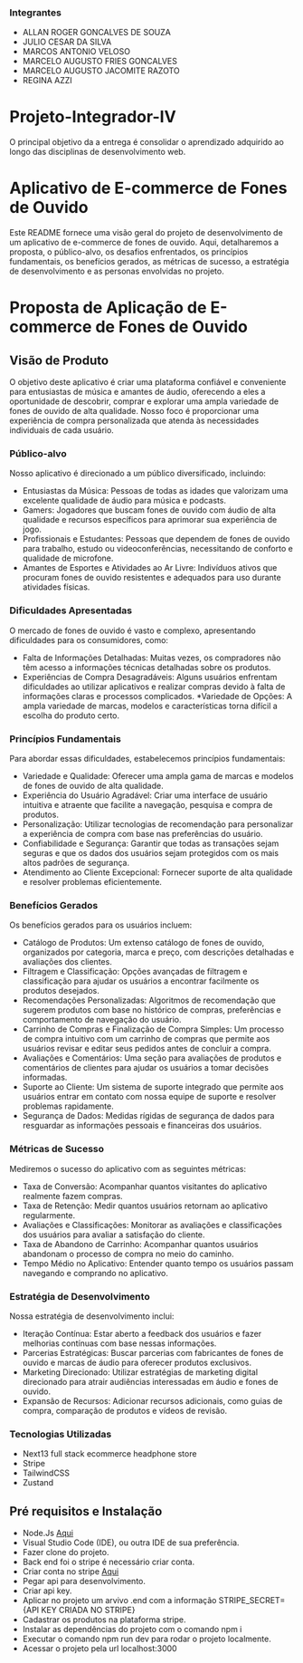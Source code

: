 ### Integrantes
* ALLAN ROGER GONCALVES DE SOUZA
* JULIO CESAR DA SILVA
* MARCOS ANTONIO VELOSO
* MARCELO AUGUSTO FRIES GONCALVES
* MARCELO AUGUSTO JACOMITE RAZOTO
* REGINA AZZI
 
 # Projeto-Integrador-IV
O principal objetivo da a entrega é consolidar o aprendizado adquirido ao longo das disciplinas de desenvolvimento web.

# Aplicativo de E-commerce de Fones de Ouvido
Este README fornece uma visão geral do projeto de desenvolvimento de um aplicativo de e-commerce de fones de ouvido. Aqui, detalharemos a proposta, o público-alvo, os desafios enfrentados, os princípios fundamentais, os benefícios gerados, as métricas de sucesso, a estratégia de desenvolvimento e as personas envolvidas no projeto.

# Proposta de Aplicação de E-commerce de Fones de Ouvido
## Visão de Produto
O objetivo deste aplicativo é criar uma plataforma confiável e conveniente para entusiastas de música e amantes de áudio, oferecendo a eles a oportunidade de descobrir, comprar e explorar uma ampla variedade de fones de ouvido de alta qualidade. Nosso foco é proporcionar uma experiência de compra personalizada que atenda às necessidades individuais de cada usuário.

### Público-alvo
Nosso aplicativo é direcionado a um público diversificado, incluindo:
* Entusiastas da Música: Pessoas de todas as idades que valorizam uma excelente qualidade de áudio para música e podcasts.
* Gamers: Jogadores que buscam fones de ouvido com áudio de alta qualidade e recursos específicos para aprimorar sua experiência de jogo.
* Profissionais e Estudantes: Pessoas que dependem de fones de ouvido para trabalho, estudo ou videoconferências, necessitando de conforto e qualidade de microfone.
* Amantes de Esportes e Atividades ao Ar Livre: Indivíduos ativos que procuram fones de ouvido resistentes e adequados para uso durante atividades físicas.

### Dificuldades Apresentadas
O mercado de fones de ouvido é vasto e complexo, apresentando dificuldades para os consumidores, como:
* Falta de Informações Detalhadas: Muitas vezes, os compradores não têm acesso a informações técnicas detalhadas sobre os produtos.
* Experiências de Compra Desagradáveis: Alguns usuários enfrentam dificuldades ao utilizar aplicativos e realizar compras devido à falta de informações claras e processos complicados.
*Variedade de Opções: A ampla variedade de marcas, modelos e características torna difícil a escolha do produto certo.

### Princípios Fundamentais
Para abordar essas dificuldades, estabelecemos princípios fundamentais:
* Variedade e Qualidade: Oferecer uma ampla gama de marcas e modelos de fones de ouvido de alta qualidade.
* Experiência do Usuário Agradável: Criar uma interface de usuário intuitiva e atraente que facilite a navegação, pesquisa e compra de produtos.
* Personalização: Utilizar tecnologias de recomendação para personalizar a experiência de compra com base nas preferências do usuário.
* Confiabilidade e Segurança: Garantir que todas as transações sejam seguras e que os dados dos usuários sejam protegidos com os mais altos padrões de segurança.
* Atendimento ao Cliente Excepcional: Fornecer suporte de alta qualidade e resolver problemas eficientemente.

### Benefícios Gerados
Os benefícios gerados para os usuários incluem:
* Catálogo de Produtos: Um extenso catálogo de fones de ouvido, organizados por categoria, marca e preço, com descrições detalhadas e avaliações dos clientes.
* Filtragem e Classificação: Opções avançadas de filtragem e classificação para ajudar os usuários a encontrar facilmente os produtos desejados.
* Recomendações Personalizadas: Algoritmos de recomendação que sugerem produtos com base no histórico de compras, preferências e comportamento de navegação do usuário.
* Carrinho de Compras e Finalização de Compra Simples: Um processo de compra intuitivo com um carrinho de compras que permite aos usuários revisar e editar seus pedidos antes de concluir a compra.
* Avaliações e Comentários: Uma seção para avaliações de produtos e comentários de clientes para ajudar os usuários a tomar decisões informadas.
* Suporte ao Cliente: Um sistema de suporte integrado que permite aos usuários entrar em contato com nossa equipe de suporte e resolver problemas rapidamente.
* Segurança de Dados: Medidas rígidas de segurança de dados para resguardar as informações pessoais e financeiras dos usuários.

### Métricas de Sucesso
Mediremos o sucesso do aplicativo com as seguintes métricas:
* Taxa de Conversão: Acompanhar quantos visitantes do aplicativo realmente fazem compras.
* Taxa de Retenção: Medir quantos usuários retornam ao aplicativo regularmente.
* Avaliações e Classificações: Monitorar as avaliações e classificações dos usuários para avaliar a satisfação do cliente.
* Taxa de Abandono de Carrinho: Acompanhar quantos usuários abandonam o processo de compra no meio do caminho.
* Tempo Médio no Aplicativo: Entender quanto tempo os usuários passam navegando e comprando no aplicativo.

### Estratégia de Desenvolvimento
Nossa estratégia de desenvolvimento inclui:
* Iteração Contínua: Estar aberto a feedback dos usuários e fazer melhorias contínuas com base nessas informações.
* Parcerias Estratégicas: Buscar parcerias com fabricantes de fones de ouvido e marcas de áudio para oferecer produtos exclusivos.
* Marketing Direcionado: Utilizar estratégias de marketing digital direcionado para atrair audiências interessadas em áudio e fones de ouvido.
* Expansão de Recursos: Adicionar recursos adicionais, como guias de compra, comparação de produtos e vídeos de revisão.
  
### Tecnologias Utilizadas
* Next13 full stack ecommerce headphone store
* Stripe
* TailwindCSS
* Zustand
  
## Pré requisitos e Instalação
- Node.Js [Aqui](https://nodejs.org/en/)
- Visual Studio Code (IDE), ou outra IDE de sua preferência.
- Fazer clone do projeto.
- Back end foi o stripe é necessário criar conta. 
- Criar conta no stripe [Aqui](https://dashboard.stripe.com/register)
- Pegar api para desenvolvimento.
- Criar api key.
- Aplicar no projeto um arvivo .end com a informação STRIPE_SECRET={API KEY CRIADA NO STRIPE}
- Cadastrar os produtos na plataforma stripe.
- Instalar as dependências do projeto com o comando npm i
- Executar o comando npm run dev para rodar o projeto localmente.
- Acessar o projeto pela url localhost:3000
  
